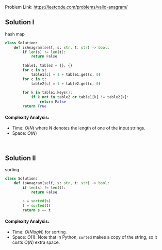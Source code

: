 Problem Link: https://leetcode.com/problems/valid-anagram/

## Solution I
hash map

```python
class Solution:
    def isAnagram(self, s: str, t: str) -> bool:
        if len(s) != len(t):
            return False
        
        table1, table2 = {}, {}
        for c in s:
            table1[c] = 1 + table1.get(c, 0)
        for c in t:
            table2[c] = 1 + table2.get(c, 0)
            
        for k in table1.keys():
            if k not in table2 or table1[k] != table2[k]:
                return False
        return True
```

#### Complexity Analysis:
- Time: $O(N)$ where N denotes the length of one of the input strings.
- Space: $O(N)$

<br>

## Solution II
sorting

```python
class Solution:
    def isAnagram(self, s: str, t: str) -> bool:
        if len(s) != len(t):
            return False
        
        s = sorted(s)
        t = sorted(t)
        return s == t
```

#### Complexity Analysis:
- Time: $O(NlogN)$ for sorting.
- Space: $O(1)$. Note that in Python, `sorted` makes a copy of the string, so it costs $O(N)$ extra space.